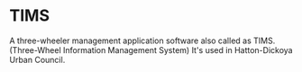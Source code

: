 # TIMS

A three-wheeler management application software also called as TIMS.(Three-Wheel Information Management System) 
It's used in Hatton-Dickoya Urban Council.
